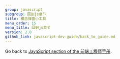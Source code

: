 ```yaml
---
group: javascript
subgroup: 回到js章节
title: 模态弹窗小工具
menu_order: 15
menu_title: 回到js章节
version: 2.0
github_link: javascript-dev-guide/back_to_guide.md
---
```


Go back to <a href="{{ page.baseurl }}/javascript-dev-guide/javascript/js_overview.html">JavaScript section of the 前端工程师手册</a>.
